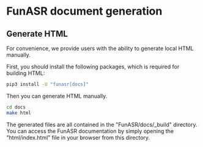 # FunASR document generation

## Generate HTML
For convenience, we provide users with the ability to generate local HTML manually.

First, you should install the following packages, which is required for building HTML:

```sh
pip3 install -U "funasr[docs]"
```

Then you can generate HTML manually.

```sh
cd docs
make html
```

The generated files are all contained in the "FunASR/docs/_build" directory. You can access the FunASR documentation by simply opening the "html/index.html" file in your browser from this directory.